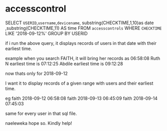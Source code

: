 # accesscontrol

SELECT `USERID`,`username`,`devicename`, substring(CHECKTIME,1,10)as date ,substring(CHECKTIME,11) AS time FROM `accesscontrols` WHERE `CHECKTIME` LIKE '2018-09-12%' GROUP BY USERID

if i run the above query, it displays records of users in that date with their earliest time.

example when you search FAITH, it will bring her records as 06:58:08
Ruth N  earliest time is 07:12:25
Abdile earliest time is 09:12:28

now thats only for 2018-09-12

I want it to display records of a given range with users and their earliest time.

eg faith 2018-09-12 06:58:08
 faith 2018-09-13 06:45:09
 faith 2018-09-14 07:45:03

 same for every user in that sql file.

 naeleweka hope so. Kindly help!

